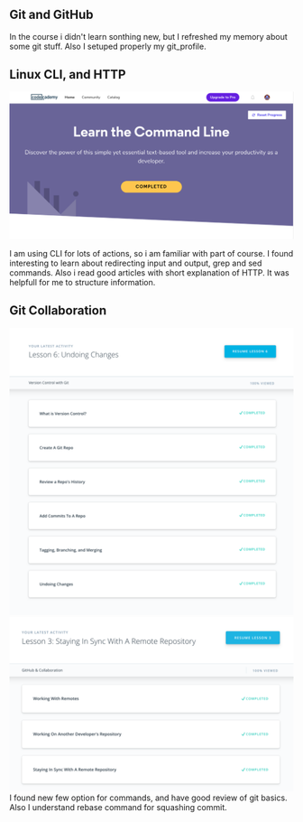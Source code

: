 ## Git and GitHub

In the course i didn't learn sonthing new, but I refreshed my memory about some git stuff. Also I setuped properly my git_profile.

## Linux CLI, and HTTP
![Linux CLI completed](task_linux_cli/task_linux_cli_complited.png)

I am using CLI for lots of actions, so i am familiar with part of course. I found interesting to learn about redirecting input and output, grep and sed commands. 
Also i read good articles with short explanation of HTTP. It was helpfull for me to structure information.

## Git Collaboration
![Git course completed](task_git_collaboration/git1.png)
![Git collaboration course completed](task_git_collaboration/github_collab.png)
I found new few option for commands, and have good review of git basics. Also I understand rebase command for squashing commit. 
